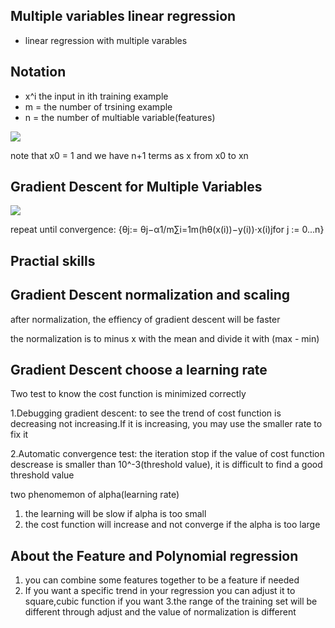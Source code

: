  ## Multiple variables linear regression
 - linear regression with multiple varables

Notation
-
- x^i the input in ith training example
- m = the number of trsining example
- n = the number of multiable variable(features)

![](https://i.stack.imgur.com/TPOVM.png) 

note that x0 = 1 and we have n+1 terms as x from x0 to xn

## Gradient Descent for Multiple Variables

![](https://d3c33hcgiwev3.cloudfront.net/imageAssetProxy.v1/MYm8uqafEeaZoQ7hPZtKqg_c974c2e2953662e9578b38c7b04591ed_Screenshot-2016-11-09-09.07.04.png?expiry=1592006400000&hmac=b2jcEDdHKtAYEZFHVKd8VqrxvC03OVCiWu4GC1lWnis)

repeat until convergence:
{θj:= θj−α1/m∑i=1m(hθ(x(i))−y(i))⋅x(i)jfor j := 0...n}

## Practial skills

## Gradient Descent normalization and scaling

after normalization, the effiency of gradient descent will be faster

the normalization is to minus x with the mean and divide it with (max - min)

## Gradient Descent choose a learning rate
Two test to know the cost function is minimized correctly

1.Debugging gradient descent: to see the trend of cost function is decreasing not increasing.If it is increasing, you may use the smaller rate to fix it

2.Automatic convergence test: the iteration stop if the value of cost function descrease is smaller than 10^-3(threshold value), it is difficult to find a good threshold value

two phenomemon of alpha(learning rate)
1. the learning will be slow if alpha is too small
2. the cost function will increase and not converge if the alpha is too large
## About the Feature and Polynomial regression
1. you can combine some features together to be a feature if needed
2. If you want a specific trend in your regression you can adjust it to square,cubic function if you want
3.the range of the training set will be different through adjust and the value of normalization is different
